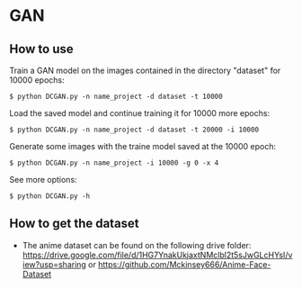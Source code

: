 # GAN

## How to use

Train a GAN model on the images contained in the directory "dataset" for 10000 epochs:
```
$ python DCGAN.py -n name_project -d dataset -t 10000
```
Load the saved model and continue training it for 10000 more epochs:
```
$ python DCGAN.py -n name_project -d dataset -t 20000 -i 10000
```
Generate some images with the traine model saved at the 10000 epoch:
```
$ python DCGAN.py -n name_project -i 10000 -g 0 -x 4
```
See more options:
```
$ python DCGAN.py -h
```
## How to get the dataset

- The anime dataset can be found on the following drive folder: https://drive.google.com/file/d/1HG7YnakUkjaxtNMclbl2t5sJwGLcHYsI/view?usp=sharing or https://github.com/Mckinsey666/Anime-Face-Dataset
